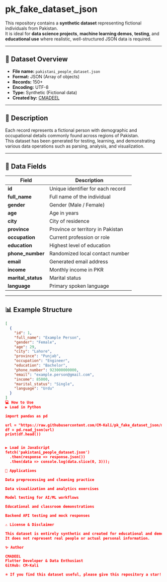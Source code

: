 # pk_fake_dataset_json

This repository contains a **synthetic dataset** representing fictional individuals from Pakistan.  
It is ideal for **data science projects**, **machine learning demos**, **testing**, and **educational use** where realistic, well-structured JSON data is required.

---

## 📁 Dataset Overview

- **File name:** `pakistani_people_dataset.json`  
- **Format:** JSON (Array of objects)  
- **Records:** 150+  
- **Encoding:** UTF-8  
- **Type:** Synthetic (Fictional data)  
- **Created by:** [CMADEEL](https://github.com/CM-Kali)

---

## 📄 Description

Each record represents a fictional person with demographic and occupational details commonly found across regions of Pakistan.  
This dataset has been generated for testing, learning, and demonstrating various data operations such as parsing, analysis, and visualization.

---

## 🧩 Data Fields

| Field | Description |
|--------|-------------|
| **id** | Unique identifier for each record |
| **full_name** | Full name of the individual |
| **gender** | Gender (Male / Female) |
| **age** | Age in years |
| **city** | City of residence |
| **province** | Province or territory in Pakistan |
| **occupation** | Current profession or role |
| **education** | Highest level of education |
| **phone_number** | Randomized local contact number |
| **email** | Generated email address |
| **income** | Monthly income in PKR |
| **marital_status** | Marital status |
| **language** | Primary spoken language |

---

## 📊 Example Structure

```json
[
  {
    "id": 1,
    "full_name": "Example Person",
    "gender": "Female",
    "age": 29,
    "city": "Lahore",
    "province": "Punjab",
    "occupation": "Engineer",
    "education": "Bachelor",
    "phone_number": 923000000000,
    "email": "example.person@gmail.com",
    "income": 85000,
    "marital_status": "Single",
    "language": "Urdu"
  }
]
💻 How to Use
▶️ Load in Python

import pandas as pd

url = "https://raw.githubusercontent.com/CM-Kali/pk_fake_dataset_json/main/pakistani_people_dataset.json"
df = pd.read_json(url)
print(df.head())


▶️ Load in JavaScript
fetch('pakistani_people_dataset.json')
  .then(response => response.json())
  .then(data => console.log(data.slice(0, 3)));

🧠 Applications

Data preprocessing and cleaning practice

Data visualization and analytics exercises

Model testing for AI/ML workflows

Educational and classroom demonstrations

Backend API testing and mock responses

⚠️ License & Disclaimer

This dataset is entirely synthetic and created for educational and demonstration purposes only.
It does not represent real people or actual personal information.

✨ Author

CMADEEL
Flutter Developer & Data Enthusiast
GitHub: CM-Kali

⭐ If you find this dataset useful, please give this repository a star!
